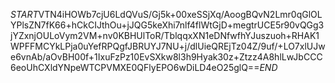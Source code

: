 $START$VTN4iHOWb7cjU6LdQVuS/Gj5k+00xeSSjXq/AoogBQvN2Lmr0qGlOLYPlsZN7fK66+hCkCIJthOu+jJQG5keXhi7nlf4flWtGjD+megtrUCE5r90vQGg3jYZxnjOULoVym2VM+nv0KBHUlToR/TblqqxXN1eDNfwfhYJuszuoh+RHAK1WPFFMCYkLPja0uYefRPQgfJBRUYJ7NU+j/dlUieQREjTz04Z/9uf/+LO7xlUJwe6vnAb/aOvBH00f+1IxuFzPz10EvSXkw8l3h9Hyak30z+Ztzz4A8hlLwJbCCC6eoUhCXldYNpeWTCPVMXE0QFlyEPO6wDiLD4eO25glQ==$END$